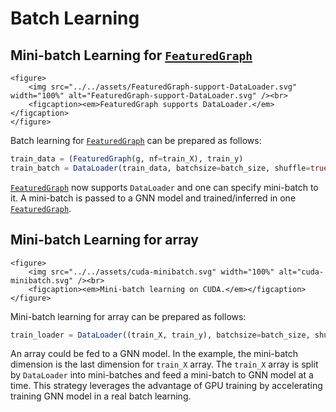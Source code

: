 # Batch Learning

## Mini-batch Learning for [`FeaturedGraph`](@ref)

```@raw html
<figure>
    <img src="../../assets/FeaturedGraph-support-DataLoader.svg" width="100%" alt="FeaturedGraph-support-DataLoader.svg" /><br>
    <figcaption><em>FeaturedGraph supports DataLoader.</em></figcaption>
</figure>
```

Batch learning for [`FeaturedGraph`](@ref) can be prepared as follows:

```julia
train_data = (FeaturedGraph(g, nf=train_X), train_y)
train_batch = DataLoader(train_data, batchsize=batch_size, shuffle=true)
```

[`FeaturedGraph`](@ref) now supports `DataLoader` and one can specify mini-batch to it.
A mini-batch is passed to a GNN model and trained/inferred in one [`FeaturedGraph`](@ref).

## Mini-batch Learning for array

```@raw html
<figure>
    <img src="../../assets/cuda-minibatch.svg" width="100%" alt="cuda-minibatch.svg" /><br>
    <figcaption><em>Mini-batch learning on CUDA.</em></figcaption>
</figure>
```

Mini-batch learning for array can be prepared as follows:

```julia
train_loader = DataLoader((train_X, train_y), batchsize=batch_size, shuffle=true)
```

An array could be fed to a GNN model. In the example, the mini-batch dimension is the last dimension for `train_X` array. The `train_X` array is split by `DataLoader` into mini-batches and feed a mini-batch to GNN model at a time. This strategy leverages the advantage of GPU training by accelerating training GNN model in a real batch learning.

